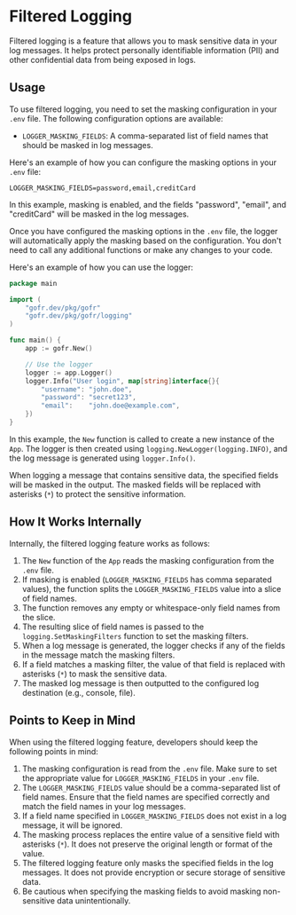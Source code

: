 # Filtered Logging

Filtered logging is a feature that allows you to mask sensitive data in your log messages. It helps protect personally identifiable information (PII) and other confidential data from being exposed in logs.

## Usage

To use filtered logging, you need to set the masking configuration in your `.env` file. The following configuration options are available:

- `LOGGER_MASKING_FIELDS`: A comma-separated list of field names that should be masked in log messages.

Here's an example of how you can configure the masking options in your `.env` file:

```
LOGGER_MASKING_FIELDS=password,email,creditCard
```

In this example, masking is enabled, and the fields "password", "email", and "creditCard" will be masked in the log messages.

Once you have configured the masking options in the `.env` file, the logger will automatically apply the masking based on the configuration. You don't need to call any additional functions or make any changes to your code.

Here's an example of how you can use the logger:

```go
package main

import (
    "gofr.dev/pkg/gofr"
    "gofr.dev/pkg/gofr/logging"
)

func main() {
    app := gofr.New()

    // Use the logger
    logger := app.Logger()
    logger.Info("User login", map[string]interface{}{
        "username": "john.doe",
        "password": "secret123",
        "email":    "john.doe@example.com",
    })
}
```

In this example, the `New` function is called to create a new instance of the `App`. The logger is then created using `logging.NewLogger(logging.INFO)`, and the log message is generated using `logger.Info()`.

When logging a message that contains sensitive data, the specified fields will be masked in the output. The masked fields will be replaced with asterisks (`*`) to protect the sensitive information.

## How It Works Internally

Internally, the filtered logging feature works as follows:

1. The `New` function of the `App` reads the masking configuration from the `.env` file.
2. If masking is enabled (`LOGGER_MASKING_FIELDS` has comma separated values), the function splits the `LOGGER_MASKING_FIELDS` value into a slice of field names.
3. The function removes any empty or whitespace-only field names from the slice.
4. The resulting slice of field names is passed to the `logging.SetMaskingFilters` function to set the masking filters.
5. When a log message is generated, the logger checks if any of the fields in the message match the masking filters.
6. If a field matches a masking filter, the value of that field is replaced with asterisks (`*`) to mask the sensitive data.
7. The masked log message is then outputted to the configured log destination (e.g., console, file).

## Points to Keep in Mind

When using the filtered logging feature, developers should keep the following points in mind:

1. The masking configuration is read from the `.env` file. Make sure to set the appropriate value for `LOGGER_MASKING_FIELDS` in your `.env` file.
2. The `LOGGER_MASKING_FIELDS` value should be a comma-separated list of field names. Ensure that the field names are specified correctly and match the field names in your log messages.
3. If a field name specified in `LOGGER_MASKING_FIELDS` does not exist in a log message, it will be ignored.
4. The masking process replaces the entire value of a sensitive field with asterisks (`*`). It does not preserve the original length or format of the value.
5. The filtered logging feature only masks the specified fields in the log messages. It does not provide encryption or secure storage of sensitive data.
6. Be cautious when specifying the masking fields to avoid masking non-sensitive data unintentionally.
